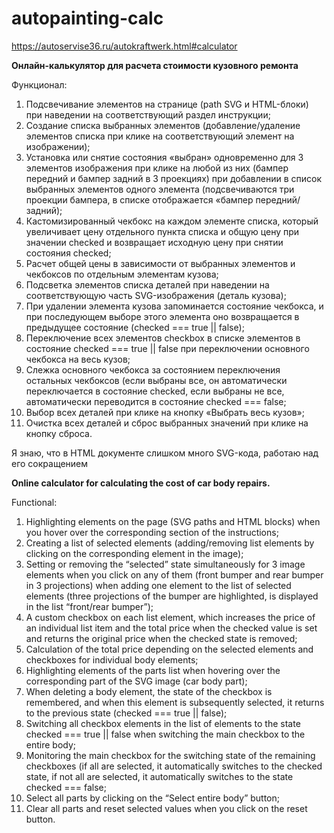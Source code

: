# autopainting-calc

https://autoservise36.ru/autokraftwerk.html#calculator

<b>Онлайн-калькулятор для расчета стоимости кузовного ремонта</b>

Функционал: 
1.	Подсвечивание элементов на странице (path SVG и HTML-блоки) при наведении на соответствующий раздел инструкции;
2.	Создание списка выбранных элементов (добавление/удаление элементов списка при клике на соответствующий элемент на изображении); 
3.	Установка или снятие состояния «выбран» одновременно для 3 элементов изображения при клике на любой из них (бампер передний и бампер задний в 3 проекциях) при добавлении в список выбранных элементов одного элемента (подсвечиваются три проекции бампера, в списке отображается «бампер передний/задний);
4.	Кастомизированный чекбокс на каждом элементе списка, который увеличивает цену отдельного пункта списка и общую цену при значении checked и возвращает исходную цену при снятии состояния checked;
5.	Расчет общей цены в зависимости от выбранных элементов и чекбоксов по отдельным элементам кузова;
6.	Подсветка элементов списка деталей при наведении на соответствующую часть SVG-изображения (деталь кузова);
7.	При удалении элемента кузова запоминается состояние чекбокса, и при последующем выборе этого элемента оно возвращается в предыдущее состояние (checked === true || false);
8.	Переключение всех элементов checkbox в списке элементов в состояние checked === true || false при переключении основного чекбокса на весь кузов;
9.	Слежка основного чекбокса за состоянием переключения остальных чекбоксов (если выбраны все, он автоматически переключается в состояние checked, если выбраны не все, автоматически переводится в состояние checked === false;
10.	Выбор всех деталей при клике на кнопку «Выбрать весь кузов»;
11.	Очистка всех деталей и сброс выбранных значений при клике на кнопку сброса.

Я знаю, что в HTML документе слишком много SVG-кода, работаю над его сокращением




<b>Online calculator for calculating the cost of car body repairs.</b>

Functional:
1. Highlighting elements on the page (SVG paths and HTML blocks) when you hover over the corresponding section of the instructions;
2. Creating a list of selected elements (adding/removing list elements by clicking on the corresponding element in the image);
3. Setting or removing the “selected” state simultaneously for 3 image elements when you click on any of them (front bumper and rear bumper in 3 projections) when adding one element to the list of selected elements (three projections of the bumper are highlighted, is displayed in the list  “front/rear bumper”);
4. A custom checkbox on each list element, which increases the price of an individual list item and the total price when the checked value is set and returns the original price when the checked state is removed;
5. Calculation of the total price depending on the selected elements and checkboxes for individual body elements;
6. Highlighting elements of the parts list when hovering over the corresponding part of the SVG image (car body part);
7. When deleting a body element, the state of the checkbox is remembered, and when this element is subsequently selected, it returns to the previous state (checked === true || false);
8. Switching all checkbox elements in the list of elements to the state checked === true || false when switching the main checkbox to the entire body;
9. Monitoring the main checkbox for the switching state of the remaining checkboxes (if all are selected, it automatically switches to the checked state, if not all are selected, it automatically switches to the state checked === false;
10. Select all parts by clicking on the “Select entire body” button;
11. Clear all parts and reset selected values when you click on the reset button.
